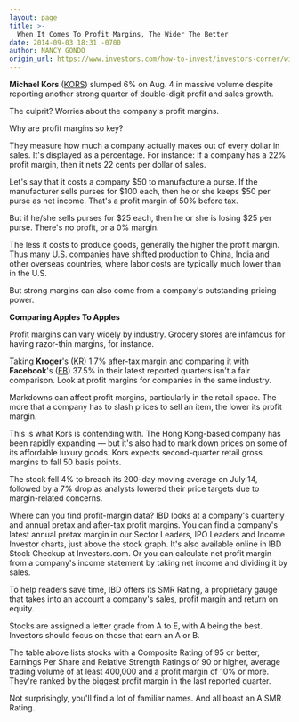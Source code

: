 ```yaml
---
layout: page
title: >-
  When It Comes To Profit Margins, The Wider The Better
date: 2014-09-03 18:31 -0700
author: NANCY GONDO
origin_url: https://www.investors.com/how-to-invest/investors-corner/wider-profit-margins-better/
---
```


**Michael Kors** ([KORS](https://research.investors.com/quote.aspx?symbol=KORS)) slumped 6% on Aug. 4 in massive volume despite reporting another strong quarter of double-digit profit and sales growth.

The culprit? Worries about the company's profit margins.

Why are profit margins so key?

They measure how much a company actually makes out of every dollar in sales. It's displayed as a percentage. For instance: If a company has a 22% profit margin, then it nets 22 cents per dollar of sales.

Let's say that it costs a company \$50 to manufacture a purse. If the manufacturer sells purses for \$100 each, then he or she keeps \$50 per purse as net income. That's a profit margin of 50% before tax.

But if he/she sells purses for \$25 each, then he or she is losing \$25 per purse. There's no profit, or a 0% margin.

The less it costs to produce goods, generally the higher the profit margin. Thus many U.S. companies have shifted production to China, India and other overseas countries, where labor costs are typically much lower than in the U.S.

But strong margins can also come from a company's outstanding pricing power.

**Comparing Apples To Apples**

Profit margins can vary widely by industry. Grocery stores are infamous for having razor-thin margins, for instance.

Taking **Kroger**'s ([KR](https://research.investors.com/quote.aspx?symbol=KR)) 1.7% after-tax margin and comparing it with **Facebook**'s ([FB](https://research.investors.com/quote.aspx?symbol=FB)) 37.5% in their latest reported quarters isn't a fair comparison. Look at profit margins for companies in the same industry.

Markdowns can affect profit margins, particularly in the retail space. The more that a company has to slash prices to sell an item, the lower its profit margin.

This is what Kors is contending with. The Hong Kong-based company has been rapidly expanding — but it's also had to mark down prices on some of its affordable luxury goods. Kors expects second-quarter retail gross margins to fall 50 basis points.

The stock fell 4% to breach its 200-day moving average on July 14, followed by a 7% drop as analysts lowered their price targets due to margin-related concerns.

Where can you find profit-margin data? IBD looks at a company's quarterly and annual pretax and after-tax profit margins. You can find a company's latest annual pretax margin in our Sector Leaders, IPO Leaders and Income Investor charts, just above the stock graph. It's also available online in IBD Stock Checkup at Investors.com. Or you can calculate net profit margin from a company's income statement by taking net income and dividing it by sales.

To help readers save time, IBD offers its SMR Rating, a proprietary gauge that takes into an account a company's sales, profit margin and return on equity.

Stocks are assigned a letter grade from A to E, with A being the best. Investors should focus on those that earn an A or B.

The table above lists stocks with a Composite Rating of 95 or better, Earnings Per Share and Relative Strength Ratings of 90 or higher, average trading volume of at least 400,000 and a profit margin of 10% or more. They're ranked by the biggest profit margin in the last reported quarter.

Not surprisingly, you'll find a lot of familiar names. And all boast an A SMR Rating.
